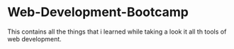 # Web-Development-Bootcamp
This contains all the things that i learned while taking a look it all th tools of web development.
